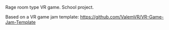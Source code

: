 Rage room type VR game. School project.

Based on a VR game jam template: https://github.com/ValemVR/VR-Game-Jam-Template
